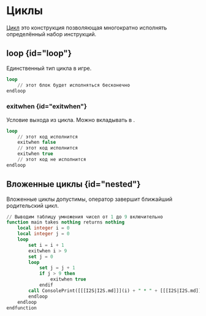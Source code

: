 # Циклы

<show-structure for="chapter,procedure" depth="3"/>

[Цикл](https://w.wiki/9kNy) это конструкция позволяющая многократно исполнять определённый набор инструкций.

## loop {id="loop"}

Единственный тип цикла в игре.

```sql
loop
    // этот блок будет исполняться бесконечно
endloop
```

### exitwhen {id="exitwhen"}

Условие выхода из цикла. Можно вкладывать в [](condition.md#if).

```sql
loop
    // этот код исполнится
    exitwhen false
    // этот код исполнится
    exitwhen true
    // этот код не исполнится
endloop
```

## Вложенные циклы {id="nested"}

Вложенные циклы допустимы, оператор [](#exitwhen) завершит ближайший родительский цикл.

```sql
// Выводим таблицу умножения чисел от 1 до 9 включительно
function main takes nothing returns nothing
    local integer i = 0
    local integer j = 0
    loop
        set i = i + 1
        exitwhen i > 9
        set j = 0
        loop
            set j = j + 1
            if j > 9 then
                exitwhen true
            endif
        call ConsolePrint([[[I2S|I2S.md]]](i) + " * " + [[[I2S|I2S.md]]](j) + " = " + [[[I2S|I2S.md]]](i * j))
        endloop
    endloop
endfunction
```